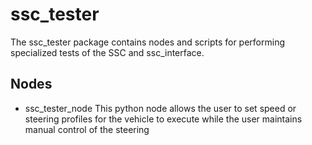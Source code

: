 # ssc_tester

The ssc_tester package contains nodes and scripts for performing specialized tests of the SSC and ssc_interface. 

## Nodes

- ssc_tester_node This python node allows the user to set speed or steering profiles for the vehicle to execute while the user maintains manual control of the steering
